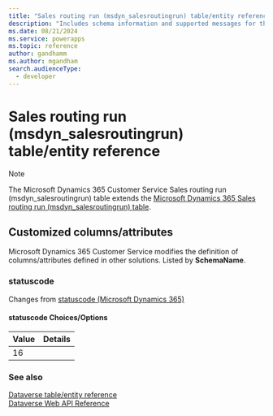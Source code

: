 ```yaml
---
title: "Sales routing run (msdyn_salesroutingrun) table/entity reference (Microsoft Dynamics 365 Customer Service)"
description: "Includes schema information and supported messages for the Sales routing run (msdyn_salesroutingrun) table/entity with Microsoft Dynamics 365 Customer Service."
ms.date: 08/21/2024
ms.service: powerapps
ms.topic: reference
author: gandhamm
ms.author: mgandham
search.audienceType: 
  - developer
---
```


# Sales routing run (msdyn_salesroutingrun) table/entity reference



> [!NOTE]
> The Microsoft Dynamics 365 Customer Service Sales routing run (msdyn_salesroutingrun) table extends the [Microsoft Dynamics 365 Sales routing run (msdyn_salesroutingrun) table](/dynamics365/developer/entities/msdyn_salesroutingrun).



## Customized columns/attributes

Microsoft Dynamics 365 Customer Service modifies the definition of columns/attributes defined in other solutions. Listed by **SchemaName**.

### <a name="BKMK_statuscode"></a> statuscode

Changes from [statuscode (Microsoft Dynamics 365)](/dynamics365/developer/entities/msdyn_salesroutingrun#BKMK_statuscode)

#### statuscode Choices/Options

|Value|Details|
|---|---|
|16||



### See also

[Dataverse table/entity reference](../about-entity-reference.md)  
[Dataverse Web API Reference](/power-apps/developer/data-platform/webapi/reference/about)   

